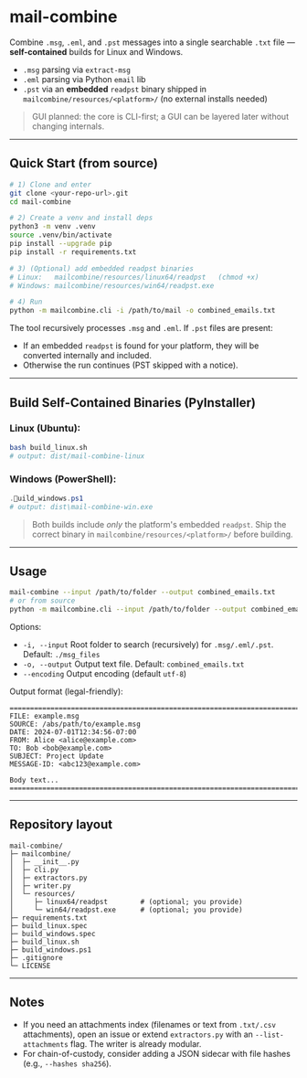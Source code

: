 # mail-combine

Combine `.msg`, `.eml`, and `.pst` messages into a single searchable `.txt` file — **self-contained** builds for Linux and Windows.
- `.msg` parsing via `extract-msg`
- `.eml` parsing via Python `email` lib
- `.pst` via an **embedded** `readpst` binary shipped in `mailcombine/resources/<platform>/` (no external installs needed)

> GUI planned: the core is CLI-first; a GUI can be layered later without changing internals.

---

## Quick Start (from source)

```bash
# 1) Clone and enter
git clone <your-repo-url>.git
cd mail-combine

# 2) Create a venv and install deps
python3 -m venv .venv
source .venv/bin/activate
pip install --upgrade pip
pip install -r requirements.txt

# 3) (Optional) add embedded readpst binaries
# Linux:   mailcombine/resources/linux64/readpst   (chmod +x)
# Windows: mailcombine/resources/win64/readpst.exe

# 4) Run
python -m mailcombine.cli -i /path/to/mail -o combined_emails.txt
```

The tool recursively processes `.msg` and `.eml`. If `.pst` files are present:
- If an embedded `readpst` is found for your platform, they will be converted internally and included.
- Otherwise the run continues (PST skipped with a notice).

---

## Build Self-Contained Binaries (PyInstaller)

### Linux (Ubuntu):
```bash
bash build_linux.sh
# output: dist/mail-combine-linux
```

### Windows (PowerShell):
```powershell
.uild_windows.ps1
# output: dist\mail-combine-win.exe
```

> Both builds include *only* the platform's embedded `readpst`. Ship the correct binary in `mailcombine/resources/<platform>/` before building.

---

## Usage

```bash
mail-combine --input /path/to/folder --output combined_emails.txt
# or from source
python -m mailcombine.cli --input /path/to/folder --output combined_emails.txt
```

Options:
- `-i, --input`   Root folder to search (recursively) for `.msg/.eml/.pst`. Default: `./msg_files`
- `-o, --output`  Output text file. Default: `combined_emails.txt`
- `--encoding`    Output encoding (default `utf-8`)

Output format (legal-friendly):
```
==========================================================================================
FILE: example.msg
SOURCE: /abs/path/to/example.msg
DATE: 2024-07-01T12:34:56-07:00
FROM: Alice <alice@example.com>
TO: Bob <bob@example.com>
SUBJECT: Project Update
MESSAGE-ID: <abc123@example.com>

Body text...
==========================================================================================
```

---

## Repository layout

```
mail-combine/
├─ mailcombine/
│  ├─ __init__.py
│  ├─ cli.py
│  ├─ extractors.py
│  ├─ writer.py
│  └─ resources/
│     ├─ linux64/readpst        # (optional; you provide)
│     └─ win64/readpst.exe      # (optional; you provide)
├─ requirements.txt
├─ build_linux.spec
├─ build_windows.spec
├─ build_linux.sh
├─ build_windows.ps1
├─ .gitignore
└─ LICENSE
```

---

## Notes

- If you need an attachments index (filenames or text from `.txt/.csv` attachments), open an issue or extend `extractors.py` with an `--list-attachments` flag. The writer is already modular.
- For chain-of-custody, consider adding a JSON sidecar with file hashes (e.g., `--hashes sha256`).
